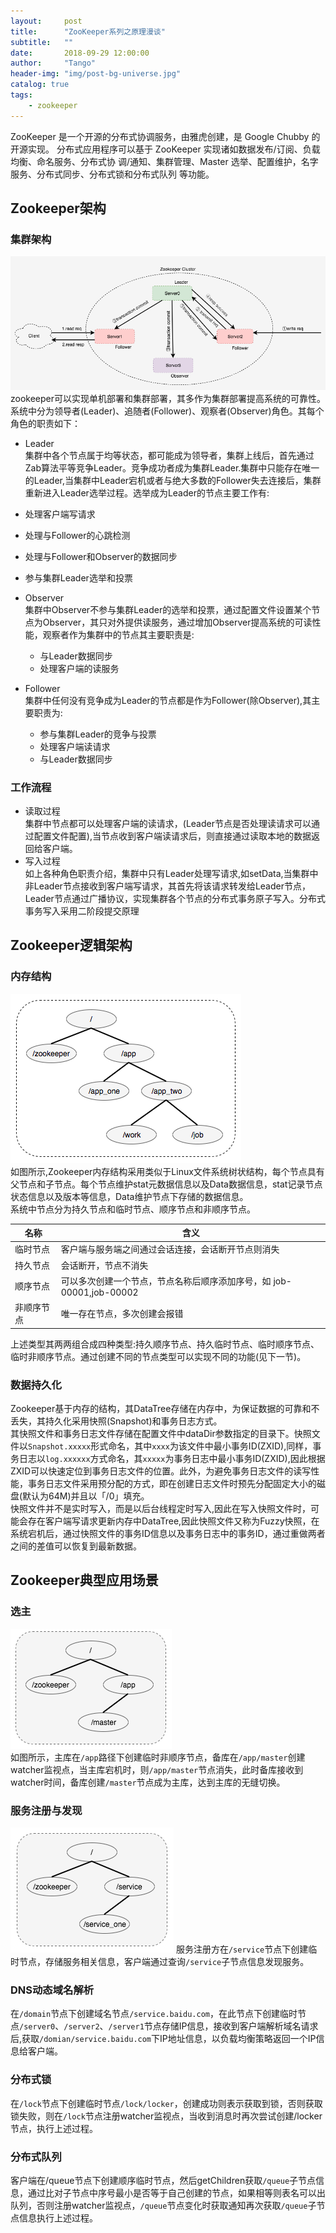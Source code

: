 ```yaml
---
layout:     post
title:      "ZooKeeper系列之原理漫谈"
subtitle:   ""
date:       2018-09-29 12:00:00
author:     "Tango"
header-img: "img/post-bg-universe.jpg"
catalog: true
tags:   
    - zookeeper
---
```

 ZooKeeper 是一个开源的分布式协调服务，由雅虎创建，是 Google Chubby 的开源实现。
分布式应用程序可以基于 ZooKeeper 实现诸如数据发布/订阅、负载均衡、命名服务、分布式协
调/通知、集群管理、Master 选举、配置维护，名字服务、分布式同步、分布式锁和分布式队列
等功能。

## Zookeeper架构

### 集群架构
![](/img/in-post/post-zookeeper-struct.png)
zookeeper可以实现单机部署和集群部署，其多作为集群部署提高系统的可靠性。
系统中分为领导者(Leader)、追随者(Follower)、观察者(Observer)角色。其每个角色的职责如下：  

- Leader  
  集群中各个节点属于均等状态，都可能成为领导者，集群上线后，首先通过Zab算法平等竞争Leader。竞争成功者成为集群Leader.集群中只能存在唯一的Leader,当集群中Leader宕机或者与绝大多数的Follower失去连接后，集群重新进入Leader选举过程。选举成为Leader的节点主要工作有:
 - 处理客户端写请求
 - 处理与Follower的心跳检测
 - 处理与Follower和Observer的数据同步
 - 参与集群Leader选举和投票
 
- Observer   
  集群中Observer不参与集群Leader的选举和投票，通过配置文件设置某个节点为Observer，其只对外提供读服务，通过增加Observer提高系统的可读性能，观察者作为集群中的节点其主要职责是:
  - 与Leader数据同步
  - 处理客户端的读服务
- Follower  
  集群中任何没有竞争成为Leader的节点都是作为Follower(除Observer),其主要职责为:
  - 参与集群Leader的竞争与投票
  - 处理客户端读请求
  - 与Leader数据同步
### 工作流程
- 读取过程  
集群中节点都可以处理客户端的读请求，(Leader节点是否处理读请求可以通过配置文件配置),当节点收到客户端读请求后，则直接通过读取本地的数据返回给客户端。
- 写入过程  
如上各种角色职责介绍，集群中只有Leader处理写请求,如setData,当集群中非Leader节点接收到客户端写请求，其首先将该请求转发给Leader节点，Leader节点通过广播协议，实现集群各个节点的分布式事务原子写入。分布式事务写入采用二阶段提交原理

## Zookeeper逻辑架构
### 内存结构
![](/img/in-post/post-inpost-zookeeper-logic-struct.png)  
如图所示,Zookeeper内存结构采用类似于Linux文件系统树状结构，每个节点具有父节点和子节点。每个节点维护stat元数据信息以及Data数据信息，stat记录节点状态信息以及版本等信息，Data维护节点下存储的数据信息。  
系统中节点分为持久节点和临时节点、顺序节点和非顺序节点。  

|名称|含义|  
|----|----|
|临时节点|客户端与服务端之间通过会话连接，会话断开节点则消失|
|持久节点|会话断开，节点不消失|
|顺序节点|可以多次创建一个节点，节点名称后顺序添加序号，如 job-00001,job-00002|
|非顺序节点|唯一存在节点，多次创建会报错|

上述类型其两两组合成四种类型:持久顺序节点、持久临时节点、临时顺序节点、临时非顺序节点。通过创建不同的节点类型可以实现不同的功能(见下一节)。

### 数据持久化  
Zookeeper基于内存的结构，其DataTree存储在内存中，为保证数据的可靠和不丢失，其持久化采用快照(Snapshot)和事务日志方式。  
其快照文件和事务日志文件存储在配置文件中dataDir参数指定的目录下。快照文件以`Snapshot.xxxxx`形式命名，其中`xxxx`为该文件中最小事务ID(ZXID),同样，事务日志以`log.xxxxxx`方式命名，其`xxxxx`为事务日志中最小事务ID(ZXID),因此根据ZXID可以快速定位到事务日志文件的位置。此外，为避免事务日志文件的读写性能，事务日志文件采用预分配的方式，即在创建日志文件时预先分配固定大小的磁盘(默认为64M)并且以「/0」填充。  
快照文件并不是实时写入，而是以后台线程定时写入,因此在写入快照文件时，可能会存在客户端写请求更新内存中DataTree,因此快照文件又称为Fuzzy快照，在系统宕机后，通过快照文件的事务ID信息以及事务日志中的事务ID，通过重做两者之间的差值可以恢复到最新数据。

## Zookeeper典型应用场景
### 选主
![](/img/in-post/post-in-post-choose-master.png)  
如图所示，主库在`/app`路径下创建临时非顺序节点，备库在`/app/master`创建watcher监视点，当主库宕机时，则`/app/master`节点消失，此时备库接收到watcher时间，备库创建`/master`节点成为主库，达到主库的无缝切换。  
### 服务注册与发现
![](/img/in-post/post-zookeeper-find-service.png)
服务注册方在`/service`节点下创建临时节点，存储服务相关信息，客户端通过查询`/service`子节点信息发现服务。
### DNS动态域名解析
在`/domain`节点下创建域名节点`/service.baidu.com`，在此节点下创建临时节点`/server0`、`/server2`、`/server1`节点存储IP信息，接收到客户端解析域名请求后,获取`/domian/service.baidu.com`下IP地址信息，以负载均衡策略返回一个IP信息给客户端。

### 分布式锁
在`/lock`节点下创建临时节点`/lock/locker`，创建成功则表示获取到锁，否则获取锁失败，则在`/lock`节点注册watcher监视点，当收到消息时再次尝试创建/locker节点，执行上述过程。

### 分布式队列
客户端在/queue节点下创建顺序临时节点，然后getChildren获取`/queue`子节点信息，通过比对子节点中序号最小是否等于自己创建的节点，如果相等则表名可以出队列，否则注册watcher监视点，`/queue`节点变化时获取通知再次获取`/queue`子节点信息执行上述过程。




